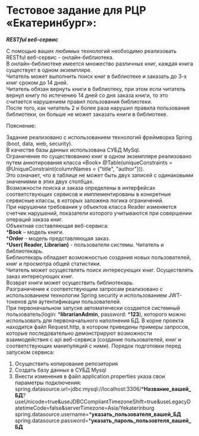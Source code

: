 # Тестовое задание для РЦР «Екатеринбург»:


***RESTful веб-сервис***

С помощью ваших любимых технологий необходимо реализовать RESTful веб-сервис - онлайн-библиотека.  
В онлайн-библиотеке имеется множество различных книг, каждая книга существует в одном экземпляре.  
Читатель может выполнить поиск книг в библиотеке и заказать до 3-х книг сроком до 14 дней.  
Читатель обязан вернуть книги в библиотеку, при этом если читатель вернул книгу по истечению 14 дней со дня заказа книги, то это считается нарушением правил пользования библиотеки.  
После того, как читатель 2 и более раза нарушил правила пользования библиотеки, он больше не может заказать книги в библиотеке.  

Пояснение:

Задание реализовано с использованием технологий фреймворка Spring (boot, data, web, security).  
В качестве базы данных использована СУБД MySql.  
Ограничение по существованию книг в одном экземпляре реализовано путем аннотирования класса «Book» @Table(uniqueConstraints = @UniqueConstraint(columnNames = {"title", "author"})).  
Это означает, что в таблице не может быть двух записей с одинаковыми значениями в этих двух столбцах.  
Возможности поиска и заказа определены в интерфейсах соответствующих сервисов и имплементированы в конкретные сервисные классы, в которых заложена логика ограничений.  
При нарушении требования у объектов класса Reader изменяется счетчик нарушений, показатели которого учитываются при совершении операций заказа книг.  
Объектная составляющая веб-сервиса:  
***Book** – модель книги.  
***Order** - модель представляющая заказ.  
***User( Reader, Librarian)** - пользователи системы. Читатель и библиотекарь.  
Библиотекарь обладает возможностью создания новых пользователей, книг и просмотра общей статистики.  
Читатель может осуществлять поиск интересующих книг. Осуществлять заказ интересующих книг.  
Возврат книги может осуществить библиотекарь.  
Разграничение к соответствующим запросам реализовано с использованием технологии Spring security и использованием JWT-токенов для аутентификации пользователей.  
При первоначальном запуске автоматически создается системный пользователь(login: ***librarianAdmin**, password: ***123**), которого можно использовать для первоначального наполнения БД.
В корне проекта находится файл Request.http, в котором приведены примеры запросов, которые последовательно демонстрируют возможности взаимодействия  с api веб-сервиса (создание пользователей, книг и соответствующих манипуляций с ними).
Порядок подготовки перед запуском сервиса:
1.	Осуществить копирование репозитория
2.	Создать базу данных в СУБД Mysql
3.	Внести изменения в файл application.properties указа свои параметры подключения:
spring.datasource.url=jdbc:mysql://localhost:3306/***Название_вашей_БД**?useUnicode=true&useJDBCCompliantTimezoneShift=true&useLegacyDatetimeCode=false&serverTimezone=Asia/Yekaterinburg  
spring.datasource.username=***указать_пользователя_вашей_БД**  
spring.datasource.password=***указать_пароль_пользовтеля_вашей_БД**
